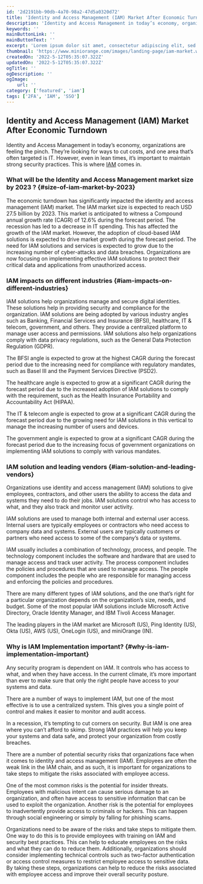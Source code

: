 ```yaml
---
id: '2d2191bb-90db-4a70-98a2-47d5a0320d72'
title: 'Identity and Access Management (IAM) Market After Economic Turndown'
description: 'Identity and Access Management in today’s economy, organizations are feeling the pinch. They’re looking for ways to cut costs, and one area that’s often targeted is IT. However, even in lean times, it’s important to maintain strong security practices. This is where IAM comes in.'
keywords: ''
mainButtonLink: ''
mainButtonText: ''
excerpt: 'Lorem ipsum dolor sit amet, consectetur adipiscing elit, sed do eiusmod tempor incididunt ut labore et dolore magna aliqua. Praesent elementum facilisis leo vel fringilla est ullamcorper eget. At imperdiet dui accumsan sit amet nulla facilities morbi tempus.'
thumbnail: 'https://www.miniorange.com/images/landing-page/iam-market.webp'
createdOn: '2022-5-12T05:35:07.322Z'
updatedOn: '2022-5-12T05:35:07.322Z'
ogTitle: ''
ogDescription: ''
ogImage:
    url: ''
category: ['featured', 'iam']
tags: ['2FA', 'IAM', 'SSO']
---
```


## Identity and Access Management (IAM) Market After Economic Turndown

Identity and Access Management in today’s economy, organizations are feeling the pinch. They’re looking for ways to cut costs, and one area that’s often targeted is IT. However, even in lean times, it’s important to maintain strong security practices. This is where [IAM](https://www.miniorange.com/workforce-identity) comes in.

### What will be the Identity and Access Management market size by 2023 ? {#size-of-iam-market-by-2023}

The economic turndown has significantly impacted the identity and access management (IAM) market. The IAM market size is expected to reach USD 27.5 billion by 2023. This market is anticipated to witness a Compound annual growth rate (CAGR) of 12.6% during the forecast period. The recession has led to a decrease in IT spending. This has affected the growth of the IAM market. However, the adoption of cloud-based IAM solutions is expected to drive market growth during the forecast period. The need for IAM solutions and services is expected to grow due to the increasing number of cyber-attacks and data breaches. Organizations are now focusing on implementing effective IAM solutions to protect their critical data and applications from unauthorized access.

### IAM impacts on different industries {#iam-impacts-on-different-industries}

IAM solutions help organizations manage and secure digital identities. These solutions help in providing security and compliance for the organization. IAM solutions are being adopted by various industry angles such as Banking, Financial Services and Insurance (BFSI), healthcare, IT & telecom, government, and others. They provide a centralized platform to manage user access and permissions. IAM solutions also help organizations comply with data privacy regulations, such as the General Data Protection Regulation (GDPR).

The BFSI angle is expected to grow at the highest CAGR during the forecast period due to the increasing need for compliance with regulatory mandates, such as Basel III and the Payment Services Directive (PSD2).

The healthcare angle is expected to grow at a significant CAGR during the forecast period due to the increased adoption of IAM solutions to comply with the requirement, such as the Health Insurance Portability and Accountability Act (HIPAA).

The IT & telecom angle is expected to grow at a significant CAGR during the forecast period due to the growing need for IAM solutions in this vertical to manage the increasing number of users and devices.

The government angle is expected to grow at a significant CAGR during the forecast period due to the increasing focus of government organizations on implementing IAM solutions to comply with various mandates.

### IAM solution and leading vendors {#iam-solution-and-leading-vendors}

Organizations use identity and access management (IAM) solutions to give employees, contractors, and other users the ability to access the data and systems they need to do their jobs. IAM solutions control who has access to what, and they also track and monitor user activity.

IAM solutions are used to manage both internal and external user access. Internal users are typically employees or contractors who need access to company data and systems. External users are typically customers or partners who need access to some of the company’s data or systems.

IAM usually includes a combination of technology, process, and people. The technology component includes the software and hardware that are used to manage access and track user activity. The process component includes the policies and procedures that are used to manage access. The people component includes the people who are responsible for managing access and enforcing the policies and procedures.

There are many different types of IAM solutions, and the one that’s right for a particular organization depends on the organization’s size, needs, and budget. Some of the most popular IAM solutions include Microsoft Active Directory, Oracle Identity Manager, and IBM Tivoli Access Manager.

The leading players in the IAM market are Microsoft (US), Ping Identity (US), Okta (US), AWS (US), OneLogin (US), and miniOrange (IN).

### Why is IAM Implementation important? {#why-is-iam-implementation-important}

Any security program is dependent on IAM. It controls who has access to what, and when they have access. In the current climate, it’s more important than ever to make sure that only the right people have access to your systems and data.

There are a number of ways to implement IAM, but one of the most effective is to use a centralized system. This gives you a single point of control and makes it easier to monitor and audit access.

In a recession, it’s tempting to cut corners on security. But IAM is one area where you can’t afford to skimp. Strong IAM practices will help you keep your systems and data safe, and protect your organization from costly breaches.

There are a number of potential security risks that organizations face when it comes to identity and access management (IAM). Employees are often the weak link in the IAM chain, and as such, it is important for organizations to take steps to mitigate the risks associated with employee access.

One of the most common risks is the potential for insider threats. Employees with malicious intent can cause serious damage to an organization, and often have access to sensitive information that can be used to exploit the organization. Another risk is the potential for employees to inadvertently provide access to criminals or hackers. This can happen through social engineering or simply by falling for phishing scams.

Organizations need to be aware of the risks and take steps to mitigate them. One way to do this is to provide employees with training on IAM and security best practices. This can help to educate employees on the risks and what they can do to reduce them. Additionally, organizations should consider implementing technical controls such as two-factor authentication or access control measures to restrict employee access to sensitive data. By taking these steps, organizations can help to reduce the risks associated with employee access and improve their overall security posture.
